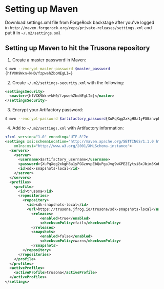 # Setting up Maven

Download settings.xml file from ForgeRock backstage after you've logged in `http://maven.forgerock.org/repo/private-releases/settings.xml` and put it in `~/.m2/settings.xml`

## Setting up Maven to hit the Trusona repository

1. Create a master password in Maven:

```bash
$ mvn --encrypt-master-password $master_password
{hfVXK9Wxn+kH0/fzpwehZboNEgLI=}
```

2. Create `~/.m2/settings-security.xml` with the following:

```xml
<settingsSecurity>
  <master>{hfVXK9Wxn+kH0/fzpwehZboNEgLI=}</master>
</settingsSecurity>
```

3. Encrypt your Artifactory password:

```bash
$ mvn --encrypt-password $artifactory_password{XuPqXqg2xkgH8a1yPGGznvpEbQuPgaJvg9wXPE2Zytsi8xJbim5KoK3Juk7SULpA==}
```

4. Add to `~/.m2/settings.xml` with Artifactory information:

```xml
<?xml version="1.0" encoding="UTF-8"?>
<settings xsi:schemaLocation="http://maven.apache.org/SETTINGS/1.1.0 http://maven.apache.org/xsd/settings-1.1.0.xsd" xmlns="http://maven.apache.org/SETTINGS/1.1.0"
    xmlns:xsi="http://www.w3.org/2001/XMLSchema-instance">
  <servers>
    <server>
      <username>$artifactory_username</username>
      <password>{XuPqXqg2xkgH8a1yPGGznvpEbQuPgaJvg9wXPE2Zytsi8xJbim5KoK3Juk7SULpA==}</password>
      <id>sdk-snapshots-local</id>
    </server>
  </servers>
  <profiles>
    <profile>
      <id>trusona</id>
      <repositories>
        <repository>
          <id>sdk-snapshots-local</id>
          <url>https://trusona.jfrog.io/trusona/sdk-snapshots-local</url>
            <releases>
                <enabled>true</enabled>
                <checksumPolicy>fail</checksumPolicy>
            </releases>
            <snapshots>
                <enabled>false</enabled>
                <checksumPolicy>warn</checksumPolicy>
            </snapshots>
        </repository>
      </repositories>
    </profile>
  </profiles>
  <activeProfiles>
    <activeProfile>trusona</activeProfile>
  </activeProfiles>
</settings>
```

